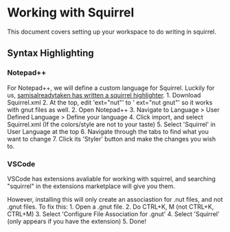 # Working with Squirrel

This document covers setting up your workspace to do writing in squirrel.

## Syntax Highlighting
### Notepad++
For Notepad++, we will define a custom language for Squirrel. Luckily for us, [samisalreadytaken has written a squirrel highlighter](https://gist.github.com/samisalreadytaken/5bcf322332074f31545ccb6651b88f2d#file-squirrel-xml).
	1. Download Squirrel.xml
	2. At the top, edit 'ext="nut"' to ' ext="nut gnut"' so it works with gnut files as well.
	2. Open Notepad++
	3. Navigate to Language > User Defined Language > Define your language
	4. Click import, and select Squirrel.xml
	(If the colors/style are not to your taste)
	5. Select 'Squirrel' in User Language at the top
	6. Navigate through the tabs to find what you want to change
	7. Click its 'Styler' button and make the changes you wish to.

### VSCode
VSCode has extensions avaliable for working with squirrel, and searching "squirrel" in the extensions marketplace will give you them. 

However, installing this will only create an associastion for .nut files, and not .gnut files. 
To fix this:
	1. Open a .gnut file.
	2. Do CTRL+K, M (not CTRL+K, CTRL+M)
	3. Select 'Configure File Association for .gnut'
	4. Select 'Squirrel' (only appears if you have the extension)
	5. Done!